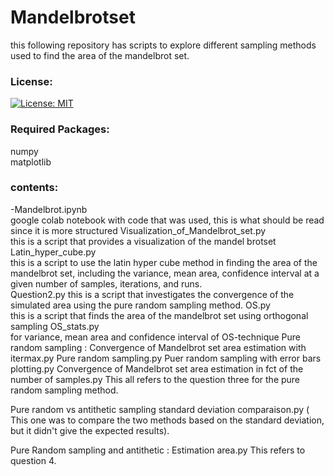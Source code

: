 # Mandelbrotset
this following repository has scripts to explore different sampling methods used to find the area of the mandelbrot set.<br>

### License:
[![License: MIT](https://img.shields.io/badge/License-MIT-yellow.svg)](https://opensource.org/licenses/MIT)
### Required Packages:
numpy<br>
matplotlib<br>


### contents:
-Mandelbrot.ipynb<br>
google colab notebook with code that was used, this is what should be read since it is more structured
Visualization_of_Mandelbrot_set.py<br>
this is a script that provides a visualization of the mandel brotset
Latin_hyper_cube.py<br>
this is a script to use the latin hyper cube method in finding the area of the mandelbrot set, including the variance, mean area, confidence interval at a given number of samples, iterations, and runs.<br>
Question2.py
this is a script that investigates the convergence of the  simulated area using the pure random sampling method.
OS.py<br> 
this is a script that finds the area of the mandelbrot set using orthogonal sampling
OS_stats.py<br>
for variance, mean area and confidence interval of OS-technique
Pure random sampling : Convergence of Mandelbrot set area estimation with itermax.py
Pure random sampling.py
Puer random sampling with error bars plotting.py
Convergence of Mandelbrot set area estimation in fct of the number of samples.py
This all refers to the question three for the pure random sampling method. <br>

Pure random vs antithetic sampling standard deviation comparaison.py
( This one was to compare the two methods based on the standard deviation, but it didn't give the expected results).<br>

Pure Random sampling and antithetic : Estimation area.py
This refers to question 4. <br>

